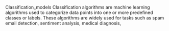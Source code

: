 Classification_models
Classification algorithms are machine learning algorithms used to categorize data points into one or more predefined classes or labels. These algorithms are widely used for tasks such as spam email detection, sentiment analysis, medical diagnosis,
